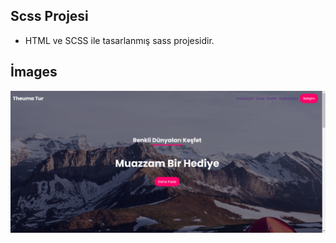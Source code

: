 ## Scss Projesi

- HTML ve SCSS ile tasarlanmış sass projesidir.

## İmages

<img src="/img/theuma-tur-images.png">
